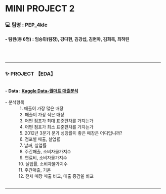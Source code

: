 
# MINI PROJECT 2
### 💻 팀명 : PEP_4klc 
#### - 팀원(총 6명) : 임승민(팀장), 강다현, 김강섭, 김현아, 김희묵, 최하린

<br><br>
<hr>
<h3> <b> ✨ PROJECT </b>【EDA】 </h3> <br>
- <b>Data : <a href = "https://www.kaggle.com/datasets/rutuspatel/walmart-dataset-retail">Kaggle Data-월마트 매출분석 </a></b> <br><br>
- 분석항목<br>
&nbsp;&nbsp;&nbsp;&nbsp;&nbsp;&nbsp;&nbsp;&nbsp;&nbsp;&nbsp;&nbsp;&nbsp;1. 매출이 가장 많은 매장  <br>
&nbsp;&nbsp;&nbsp;&nbsp;&nbsp;&nbsp;&nbsp;&nbsp;&nbsp;&nbsp;&nbsp;&nbsp;2. 매출이 가장 적은 매장 <br>
&nbsp;&nbsp;&nbsp;&nbsp;&nbsp;&nbsp;&nbsp;&nbsp;&nbsp;&nbsp;&nbsp;&nbsp;3. 어떤 점포가 최대 표준편차를 가지는가 <br>
&nbsp;&nbsp;&nbsp;&nbsp;&nbsp;&nbsp;&nbsp;&nbsp;&nbsp;&nbsp;&nbsp;&nbsp;4. 어떤 점포가 최소 표준편차를 가지는가  <br>
&nbsp;&nbsp;&nbsp;&nbsp;&nbsp;&nbsp;&nbsp;&nbsp;&nbsp;&nbsp;&nbsp;&nbsp;5. 2012년 3분기 분기 성장률이 좋은 매장은 어디입니까? <br>
&nbsp;&nbsp;&nbsp;&nbsp;&nbsp;&nbsp;&nbsp;&nbsp;&nbsp;&nbsp;&nbsp;&nbsp;6. 점포별 매출, 실업률 <br>
&nbsp;&nbsp;&nbsp;&nbsp;&nbsp;&nbsp;&nbsp;&nbsp;&nbsp;&nbsp;&nbsp;&nbsp;7. 날짜, 실업률 <br>
&nbsp;&nbsp;&nbsp;&nbsp;&nbsp;&nbsp;&nbsp;&nbsp;&nbsp;&nbsp;&nbsp;&nbsp;8. 주간매출, 소비자물가지수 <br>
&nbsp;&nbsp;&nbsp;&nbsp;&nbsp;&nbsp;&nbsp;&nbsp;&nbsp;&nbsp;&nbsp;&nbsp;9. 연료비, 소비자물가지수  <br>
&nbsp;&nbsp;&nbsp;&nbsp;&nbsp;&nbsp;&nbsp;&nbsp;&nbsp;&nbsp;&nbsp;10. 실업률, 소비자물가지수  <br>
&nbsp;&nbsp;&nbsp;&nbsp;&nbsp;&nbsp;&nbsp;&nbsp;&nbsp;&nbsp;&nbsp;11. 주간매출, 기온<br>
&nbsp;&nbsp;&nbsp;&nbsp;&nbsp;&nbsp;&nbsp;&nbsp;&nbsp;&nbsp;&nbsp;12. 전체 매장 매출 비교, 매출 증감율 비교  <br><br>
<hr>
